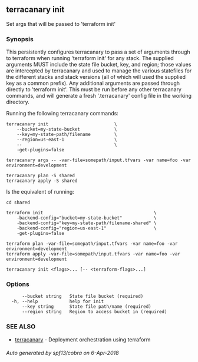 ## terracanary init

Set args that will be passed to 'terraform init'

### Synopsis

This persistently configures terracanary to pass a set of arguments through to terraform when running 'terraform init' for any stack. The supplied arguments MUST include the state file bucket, key, and region; those values are intercepted by terracanary and used to manage the various statefiles for the different stacks and stack versions (all of which will used the supplied key as a common prefix). Any additional arguments are passed through directly to 'terraform init'. This must be run before any other terracanary commands, and will generate a fresh '.terracanary' config file in the working directory.

Running the following terracanary commands:

	terracanary init                         \
		--bucket=my-state-bucket             \
		--key=my-state-path/filename         \
		--region=us-east-1                   \
		--                                   \
		-get-plugins=false

	terracanary args -- -var-file=somepath/input.tfvars -var name=foo -var environment=development

	terracanary plan -S shared
	terracanary apply -S shared

Is the equivalent of running:

	cd shared

	terraform init                                          \
		-backend-config="bucket=my-state-bucket"            \
		-backend-config="key=my-state-path/filename-shared" \
		-backend-config="region=us-east-1"                  \
		-get-plugins=false

	terraform plan -var-file=somepath/input.tfvars -var name=foo -var environment=development
	terraform apply -var-file=somepath/input.tfvars -var name=foo -var environment=development

```
terracanary init <flags>... [-- <terraform-flags>...]
```

### Options

```
      --bucket string   State file bucket (required)
  -h, --help            help for init
      --key string      State file path/name (required)
      --region string   Region to access bucket in (required)
```

### SEE ALSO

* [terracanary](../README.md)	 - Deployment orchestration using terraform

###### Auto generated by spf13/cobra on 6-Apr-2018
